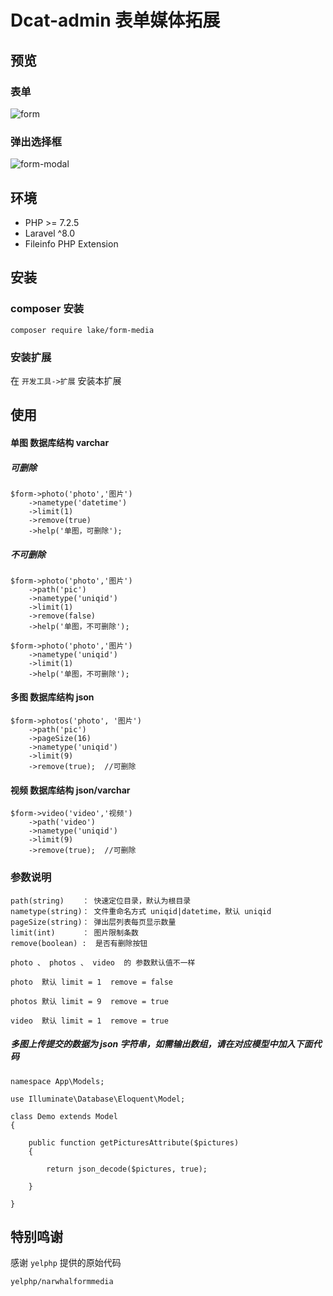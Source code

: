 # Dcat-admin 表单媒体拓展


## 预览

### 表单
![form](https://user-images.githubusercontent.com/24578855/100266414-beec0d80-2f8c-11eb-9a5c-37f450e3be22.jpg)

### 弹出选择框
![form-modal](https://user-images.githubusercontent.com/24578855/100266422-c14e6780-2f8c-11eb-8a14-c8c1855eedb6.jpg)


## 环境
 - PHP >= 7.2.5
 - Laravel ^8.0
 - Fileinfo PHP Extension


## 安装

### composer 安装

```
composer require lake/form-media
```

### 安装扩展

在 `开发工具->扩展` 安装本扩展


## 使用

#### 单图 数据库结构 varchar

##### 可删除

```
$form->photo('photo','图片')
    ->nametype('datetime')
    ->limit(1)
    ->remove(true)
    ->help('单图，可删除');
```

##### 不可删除

```
$form->photo('photo','图片')
    ->path('pic') 
    ->nametype('uniqid') 
    ->limit(1)
    ->remove(false)
    ->help('单图，不可删除');

$form->photo('photo','图片')
    ->nametype('uniqid') 
    ->limit(1)
    ->help('单图，不可删除');
```

#### 多图 数据库结构 json

```
$form->photos('photo', '图片')
    ->path('pic') 
    ->pageSize(16)
    ->nametype('uniqid') 
    ->limit(9)
    ->remove(true);  //可删除
```

#### 视频 数据库结构 json/varchar

```
$form->video('video','视频')
    ->path('video') 
    ->nametype('uniqid') 
    ->limit(9)
    ->remove(true);  //可删除
```

### 参数说明
```
path(string)    ： 快速定位目录，默认为根目录
nametype(string)： 文件重命名方式 uniqid|datetime，默认 uniqid
pageSize(string)： 弹出层列表每页显示数量
limit(int)      ： 图片限制条数
remove(boolean) :  是否有删除按钮

photo 、 photos 、 video  的 参数默认值不一样

photo  默认 limit = 1  remove = false

photos 默认 limit = 9  remove = true

video  默认 limit = 1  remove = true
```

##### 多图上传提交的数据为 json 字符串，如需输出数组，请在对应模型中加入下面代码
```
namespace App\Models;

use Illuminate\Database\Eloquent\Model;

class Demo extends Model
{
    
    public function getPicturesAttribute($pictures)
    {

        return json_decode($pictures, true);

    }

}
```

## 特别鸣谢

感谢 `yelphp` 提供的原始代码
```
yelphp/narwhalformmedia
```
